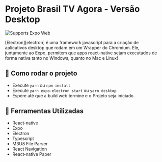 # Projeto Brasil TV Agora - Versão Desktop

<p>
  <!-- Web -->
  <img alt="Supports Expo Web" longdesc="Supports Expo Web" src="https://img.shields.io/badge/web-4630EB.svg?style=flat-square&logo=GOOGLE-CHROME&labelColor=4285F4&logoColor=fff" />
</p>

[Electron][electron] é uma framework javascript para a criação de aplicativos desktop que rodam em um Wrapper do Chromium. Ele, juntamente ao Expo, permitem que apps react-native sejam executados de forma nativa tanto no Windows, quanto no Mac e Linux!

## 🚀 Como rodar o projeto

- Execute `yarn` ou `npm install`
- Execute `yarn expo-electron start` ou `yarn desktop`
- Espere até que a build web termine e o Projeto seja iniciado.

## 📝 Ferramentas Utilizadas

- React-native
- Expo
- Electron
- Typescript
- M3U8 File Parser
- React Navigation
- React-native Paper
